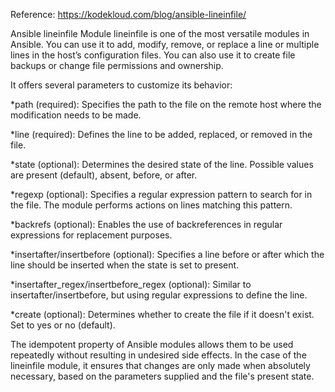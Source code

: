 Reference:
https://kodekloud.com/blog/ansible-lineinfile/


Ansible lineinfile Module
lineinfile is one of the most versatile modules in Ansible. You can use it to add, modify, remove, or replace a line or multiple lines in the host’s configuration files. You can also use it to create file backups or change file permissions and ownership.

It offers several parameters to customize its behavior:

*path (required): Specifies the path to the file on the remote host where the modification needs to be made.

*line (required): Defines the line to be added, replaced, or removed in the file.

*state (optional): Determines the desired state of the line. Possible values are present (default), absent, before, or after.

*regexp (optional): Specifies a regular expression pattern to search for in the file. The module performs actions on lines matching this pattern.

*backrefs (optional): Enables the use of backreferences in regular expressions for replacement purposes.

*insertafter/insertbefore (optional): Specifies a line before or after which the line should be inserted when the state is set to present.

*insertafter_regex/insertbefore_regex (optional): Similar to insertafter/insertbefore, but using regular expressions to define the line.

*create (optional): Determines whether to create the file if it doesn't exist. Set to yes or no (default).

The idempotent property of Ansible modules allows them to be used repeatedly without resulting in undesired side effects. In the case of the lineinfile module, it ensures that changes are only made when absolutely necessary, based on the parameters supplied and the file's present state.


